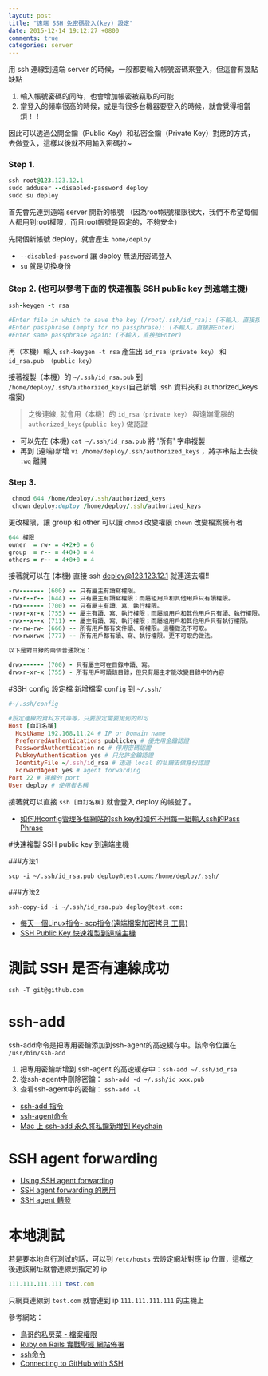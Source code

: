 ```yaml
---
layout: post
title: "遠端 SSH 免密碼登入(key) 設定"
date: 2015-12-14 19:12:27 +0800
comments: true
categories: server
---
```


用 ssh 連線到遠端 server 的時候，一般都要輸入帳號密碼來登入，但這會有幾點缺點

1. 輸入帳號密碼的同時，也會增加帳密被竊取的可能
2. 當登入的頻率很高的時候，或是有很多台機器要登入的時候，就會覺得相當煩！！

因此可以透過公開金鑰（Public Key）和私密金鑰（Private Key）對應的方式，去做登入，這樣以後就不用輸入密碼拉~

<!-- more -->

### Step 1.

```ruby
ssh root@123.123.12.1
sudo adduser --disabled-password deploy
sudo su deploy
```
首先會先連到遠端 server 開新的帳號
（因為root帳號權限很大，我們不希望每個人都用到root權限，而且root帳號是固定的，不夠安全）

先開個新帳號 deploy，就會產生 `home/deploy`

*	`--disabled-password` 讓 deploy 無法用密碼登入
*	`su` 就是切換身份

### Step 2. (也可以參考下面的 快速複製 SSH public key 到遠端主機)

```ruby
ssh-keygen -t rsa

#Enter file in which to save the key (/root/.ssh/id_rsa): (不輸入，直接按Enter)
#Enter passphrase (empty for no passphrase): (不輸入，直接按Enter)
#Enter same passphrase again: (不輸入，直接按Enter)
```
再（本機）輸入 `ssh-keygen -t rsa` 產生出 `id_rsa（private key）` 和 `id_rsa.pub （public key）`

接著複製（本機）的 `~/.ssh/id_rsa.pub` 到 `/home/deploy/.ssh/authorized_keys`(自己新增 .ssh 資料夾和 authorized_keys 檔案)

>之後連線, 就會用（本機）的 `id_rsa（private key）` 與遠端電腦的 `authorized_keys(public key)` 做認證

* 可以先在 (本機) `cat ~/.ssh/id_rsa.pub` 將 '所有' 字串複製
* 再到 (遠端)新增 `vi /home/deploy/.ssh/authorized_keys` ，將字串貼上去後 `:wq` 離開

### Step 3.

```ruby
 chmod 644 /home/deploy/.ssh/authorized_keys
 chown deploy:deploy /home/deploy/.ssh/authorized_keys
```
更改權限，讓 group 和 other 可以讀
`chmod` 改變權限
`chown` 改變檔案擁有者

```ruby
644 權限
owner  = rw- = 4+2+0 = 6
group  = r-- = 4+0+0 = 4
others = r-- = 4+0+0 = 4
```

接著就可以在 (本機) 直接  ssh deploy@123.123.12.1 就連進去囉!!


```ruby
-rw------- (600) -- 只有屬主有讀寫權限。
-rw-r--r-- (644) -- 只有屬主有讀寫權限；而屬組用戶和其他用戶只有讀權限。
-rwx------ (700) -- 只有屬主有讀、寫、執行權限。
-rwxr-xr-x (755) -- 屬主有讀、寫、執行權限；而屬組用戶和其他用戶只有讀、執行權限。
-rwx--x--x (711) -- 屬主有讀、寫、執行權限；而屬組用戶和其他用戶只有執行權限。
-rw-rw-rw- (666) -- 所有用戶都有文件讀、寫權限。這種做法不可取。
-rwxrwxrwx (777) -- 所有用戶都有讀、寫、執行權限。更不可取的做法。
 
以下是對目錄的兩個普通設定：

drwx------ (700) - 只有屬主可在目錄中讀、寫。
drwxr-xr-x (755) - 所有用戶可讀該目錄，但只有屬主才能改變目錄中的內容
```

#SSH config 設定檔
新增檔案 `config` 到 `~/.ssh/`

```ruby
#~/.ssh/config

#設定連線的資料方式等等，只要設定需要用到的即可
Host [自訂名稱]
  HostName 192.168.11.24 # IP or Domain name
  PreferredAuthentications publickey # 優先用金鑰認證
  PasswordAuthentication no # 停用密碼認證
  PubkeyAuthentication yes # 只允許金鑰認證
  IdentityFile ~/.ssh/id_rsa # 透過 local 的私鑰去做身份認證
  ForwardAgent yes # agent forwarding
Port 22 # 連線的 port
User deploy # 使用者名稱
```

接著就可以直接 `ssh [自訂名稱]` 就會登入 deploy 的帳號了。

* [如何用config管理多個網站的ssh key和如何不用每一組輸入ssh的Pass Phrase](http://blog.alantsai.net/2016/03/ssh-config-ssh-agent-passphrase-management.html#WizKMOutline_1457361341463918)

#快速複製 SSH public key 到遠端主機

###方法1

```
scp -i ~/.ssh/id_rsa.pub deploy@test.com:/home/deploy/.ssh/
```
###方法2

```
ssh-copy-id -i ~/.ssh/id_rsa.pub deploy@test.com:
```

* [每天一個Linux指令- scp指令(遠端檔案加密拷貝 工具)](http://jashliao.pixnet.net/blog/post/164556993-%E6%AF%8F%E5%A4%A9%E4%B8%80%E5%80%8Blinux%E6%8C%87%E4%BB%A4--scp%E6%8C%87%E4%BB%A4%28%E9%81%A0%E7%AB%AF%E6%AA%94%E6%A1%88%E5%8A%A0%E5%AF%86%E6%8B%B7%E8%B2%9D-)
* [SSH Public Key 快速複製到遠端主機](https://blog.longwin.com.tw/2011/03/ssh-public-key-copy-2011/)

# 測試 SSH 是否有連線成功

```
ssh -T git@github.com
```

# ssh-add

ssh-add命令是把專用密鑰添加到ssh-agent的高速緩存中。該命令位置在 `/usr/bin/ssh-add`

1. 把專用密鑰新增到 ssh-agent 的高速緩存中：`ssh-add ~/.ssh/id_rsa`
2. 從ssh-agent中刪除密鑰： `ssh-add -d ~/.ssh/id_xxx.pub`
3. 查看ssh-agent中的密鑰： `ssh-add -l`

* [ssh-add 指令](http://man.linuxde.net/ssh-add)
* [ssh-agent命令](http://man.linuxde.net/ssh-agent)
* [Mac 上 ssh-add 永久將私鑰新增到 Keychain](http://icodeyou.com/2016/01/17/ssh-add-mac/)

# SSH agent forwarding  

* [Using SSH agent forwarding](https://developer.github.com/guides/using-ssh-agent-forwarding/)
* [SSH agent forwarding 的應用](https://ihower.tw/blog/archives/7837)
* [SSH agent 轉發](http://wiki.jikexueyuan.com/project/github-developer-guides/using-ssh-agent.html)

# 本地測試
若是要本地自行測試的話，可以到 `/etc/hosts` 去設定網址對應 ip 位置，這樣之後連該網址就會連線到指定的 ip

```ruby
111.111.111.111 test.com
```

只網頁連線到 `test.com` 就會連到 ip `111.111.111.111` 的主機上

參考網站：

* [鳥哥的私房菜 - 檔案權限](http://linux.vbird.org/linux_basic/0210filepermission.php#chmod)
* [Ruby on Rails 實戰聖經 網站佈署](https://ihower.tw/rails/deployment.html)
* [ssh命令](http://man.linuxde.net/ssh)
* [Connecting to GitHub with SSH](https://help.github.com/articles/connecting-to-github-with-ssh/)
